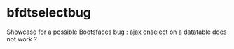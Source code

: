 # bfdtselectbug

Showcase for a possible Bootsfaces bug : ajax onselect on a datatable does not work ?
